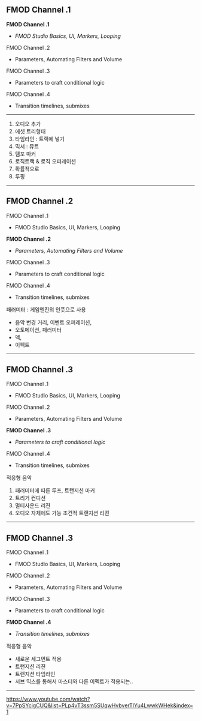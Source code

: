 ## FMOD Channel .1

**FMOD Channel .1**
- *FMOD Studio Basics, UI, Markers, Looping*

FMOD Channel .2
- Parameters, Automating Filters and Volume

FMOD Channel .3
- Parameters to craft conditional logic

FMOD Channel .4
- Transition timelines, submixes

---

1. 오디오 추가
2. 에셋 트리형태
3. 타임라인 : 트랙에 넣기
4. 믹서 : 뮤트
5. 템포 마커
6. 로직트랙 & 로직 오퍼레이션
7. 확률적으로 
8. 루핑

-----

## FMOD Channel .2

FMOD Channel .1
- FMOD Studio Basics, UI, Markers, Looping

**FMOD Channel .2**
- *Parameters, Automating Filters and Volume*

FMOD Channel .3
- Parameters to craft conditional logic

FMOD Channel .4
- Transition timelines, submixes

패러미터 : 게임엔진의 인풋으로 사용
* 음악 변경 거리, 이벤트 오퍼레이션, 
* 오토메이션, 패러미터
* 덱,
* 이펙트

-----

## FMOD Channel .3

FMOD Channel .1
- FMOD Studio Basics, UI, Markers, Looping

FMOD Channel .2
- Parameters, Automating Filters and Volume

**FMOD Channel .3**
- *Parameters to craft conditional logic*

FMOD Channel .4
- Transition timelines, submixes

적응형 음악

1. 패러미터에 따른 루프, 트랜지션 마커
2. 트리거 컨디션
3. 멀티사운드 리젼
4. 오디오 자체에도 가능 조건적 트랜지션 리젼

----

## FMOD Channel .3

FMOD Channel .1
- FMOD Studio Basics, UI, Markers, Looping

FMOD Channel .2
- Parameters, Automating Filters and Volume

FMOD Channel .3
- Parameters to craft conditional logic

**FMOD Channel .4**
- *Transition timelines, submixes*

적응형 음악
* 새로운 세그먼트 적용
* 트랜지션 리젼
* 트랜지션 타임라인
* 서브 믹스를 통해서 마스터와 다른 이펙트가 적용되는..

---

https://www.youtube.com/watch?v=7PpSYcigCUQ&list=PLp4vT3ssm5SUqwHvbverTlYu4LwwkWHek&index=1